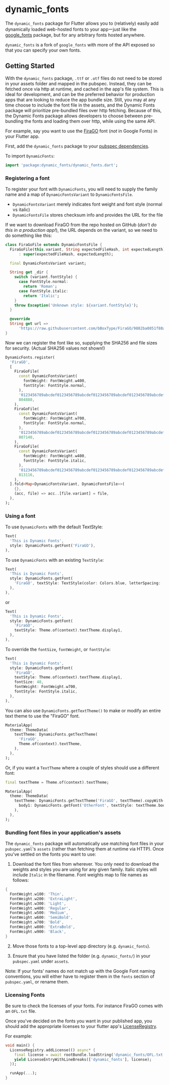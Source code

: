# dynamic_fonts

The `dynamic_fonts` package for Flutter allows you to (relatively) easily add
dynamically loaded web-hosted fonts to your appーjust like the
[google_fonts](https://pub.dev/packages/google_fonts) package, but for any
arbitrary fonts hosted anywhere.

`dynamic_fonts` is a fork of `google_fonts` with more of the API exposed so that
you can specify your own fonts.

## Getting Started

With the `dynamic_fonts` package, `.ttf` or `.otf` files do not need to be
stored in your assets folder and mapped in the pubspec. Instead, they can be
fetched once via http at runtime, and cached in the app's file system. This is
ideal for development, and can be the preferred behavior for production apps
that are looking to reduce the app bundle size. Still, you may at any time
choose to include the font file in the assets, and the Dynamic Fonts package
will prioritize pre-bundled files over http fetching.  Because of this, the
Dynamic Fonts package allows developers to choose between pre-bundling the fonts
and loading them over http, while using the same API.

For example, say you want to use the
[FiraGO](https://github.com/bBoxType/FiraGO) font (*not* in Google Fonts) in
your Flutter app.

First, add the `dynamic_fonts` package to your [pubspec
dependencies](https://pub.dev/packages/dynamic_fonts#-installing-tab-).

To import `DynamicFonts`:

```dart
import 'package:dynamic_fonts/dynamic_fonts.dart';
```

### Registering a font

To register your font with `DynamicFonts`, you will need to supply the family
name and a map of `DynamicFontsVariant` to `DynamicFontsFile`.

- `DynamicFontsVariant` merely indicates font weight and font style (normal vs
  italic)
- `DynamicFontsFile` stores checksum info and provides the URL for the file

If we want to download FiraGO from the repo hosted on GitHub (*don't do this in
a production app!*), the URL depends on the variant, so we need to do something
like this:

```dart
class FiraGoFile extends DynamicFontsFile {
  FiraGoFile(this.variant, String expectedFileHash, int expectedLength)
      : super(expectedFileHash, expectedLength);

  final DynamicFontsVariant variant;

  String get _dir {
    switch (variant.fontStyle) {
      case FontStyle.normal:
        return 'Roman';
      case FontStyle.italic:
        return 'Italic';
    }
    throw Exception('Unknown style: ${variant.fontStyle}');
  }

  @override
  String get url =>
      'https://raw.githubusercontent.com/bBoxType/FiraGO/9882ba0851f88ab904dc237f250db1d45641f45d/Fonts/FiraGO_TTF_1001/$_dir/FiraGO-${variant.toApiFilenamePart()}.ttf';
}
```

Now we can register the font like so, supplying the SHA256 and file sizes for
security. (Actual SHA256 values not shown!)

```dart
DynamicFonts.register(
  'FiraGO',
  [
    FiraGoFile(
      const DynamicFontsVariant(
        fontWeight: FontWeight.w400,
        fontStyle: FontStyle.normal,
      ),
      '0123456789abcdef0123456789abcdef0123456789abcdef0123456789abcdef',
      804888,
    ),
    FiraGoFile(
      const DynamicFontsVariant(
        fontWeight: FontWeight.w700,
        fontStyle: FontStyle.normal,
      ),
      '0123456789abcdef0123456789abcdef0123456789abcdef0123456789abcdef',
      807140,
    ),
    FiraGoFile(
      const DynamicFontsVariant(
        fontWeight: FontWeight.w400,
        fontStyle: FontStyle.italic,
      ),
      '0123456789abcdef0123456789abcdef0123456789abcdef0123456789abcdef',
      813116,
    ),
  ].fold<Map<DynamicFontsVariant, DynamicFontsFile>>(
    {},
    (acc, file) => acc..[file.variant] = file,
  ),
);
```

### Using a font

To use `DynamicFonts` with the default TextStyle:

```dart
Text(
  'This is Dynamic Fonts',
  style: DynamicFonts.getFont('FiraGO'),
),
```

To use `DynamicFonts` with an existing `TextStyle`:

```dart
Text(
  'This is Dynamic Fonts',
  style: DynamicFonts.getFont(
    'FiraGO', textStyle: TextStyle(color: Colors.blue, letterSpacing: .5),
  ),
),
```

or

```dart
Text(
  'This is Dynamic Fonts',
  style: DynamicFonts.getFont(
    'FiraGO',
    textStyle: Theme.of(context).textTheme.display1,
  ),
),
```

To override the `fontSize`, `fontWeight`, or `fontStyle`:

```dart
Text(
  'This is Dynamic Fonts',
  style: DynamicFonts.getFont(
    'FiraGO',
    textStyle: Theme.of(context).textTheme.display1,
    fontSize: 48,
    fontWeight: FontWeight.w700,
    fontStyle: FontStyle.italic,
  ),
),
```

You can also use `DynamicFonts.getTextTheme()` to make or modify an entire text
theme to use the "FiraGO" font.

```dart
MaterialApp(
  theme: ThemeData(
    textTheme: DynamicFonts.getTextTheme(
      'FiraGO',
      Theme.of(context).textTheme,
    ),
  ),
);
```

Or, if you want a `TextTheme` where a couple of styles should use a different
font:

```dart
final textTheme = Theme.of(context).textTheme;

MaterialApp(
  theme: ThemeData(
    textTheme: DynamicFonts.getTextTheme('FiraGO', textTheme).copyWith(
      body1: DynamicFonts.getFont('OtherFont', textStyle: textTheme.body1),
    ),
  ),
);
```

### Bundling font files in your application's assets

The `dynamic_fonts` package will automatically use matching font files in your
`pubspec.yaml`'s `assets` (rather than fetching them at runtime via HTTP). Once
you've settled on the fonts you want to use:

1. Download the font files from wherever.  You only need to download the weights
and styles you are using for any given family.  Italic styles will include
`Italic` in the filename. Font weights map to file names as follows:

```dart
{
  FontWeight.w100: 'Thin',
  FontWeight.w200: 'ExtraLight',
  FontWeight.w300: 'Light',
  FontWeight.w400: 'Regular',
  FontWeight.w500: 'Medium',
  FontWeight.w600: 'SemiBold',
  FontWeight.w700: 'Bold',
  FontWeight.w800: 'ExtraBold',
  FontWeight.w900: 'Black',
}
```

2. Move those fonts to a top-level app directory (e.g. `dynamic_fonts`).

3. Ensure that you have listed the folder (e.g. `dynamic_fonts/`) in your
   `pubspec.yaml` under `assets`.

Note: If your fonts' names do not match up with the Google Font naming
conventions, you will either have to register them in the `fonts` section of
`pubspec.yaml`, or rename them.

### Licensing Fonts
Be sure to check the licenses of your fonts. For instance FiraGO comes with an
`OFL.txt` file.

Once you've decided on the fonts you want in your published app, you should add
the appropriate licenses to your flutter app's
[LicenseRegistry](https://api.flutter.dev/flutter/foundation/LicenseRegistry-class.html).

For example:
```dart
void main() {
  LicenseRegistry.addLicense(() async* {
    final license = await rootBundle.loadString('dynamic_fonts/OFL.txt');
    yield LicenseEntryWithLineBreaks(['dynamic_fonts'], license);
  });

  runApp(...);
}
```
